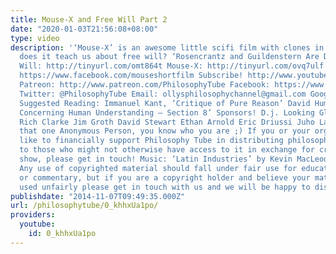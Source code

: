 ```yaml
---
title: Mouse-X and Free Will Part 2
date: "2020-01-03T21:56:08+08:00"
type: video
description: '‘Mouse-X’ is an awesome little scifi film with clones in it, but what
  does it teach us about free will? ‘Rosencrantz and Guildenstern Are Dead’ & Free
  Will: http://tinyurl.com/omt864t Mouse-X: http://tinyurl.com/ovq7ulf http://www.mouse-x.com
  https://www.facebook.com/mouseshortfilm Subscribe! http://www.youtube.com/subscription_center?add_user=thephilosophytube
  Patreon: http://www.patreon.com/PhilosophyTube Facebook: https://www.facebook.com/PhilosophyTube?ref=hl
  Twitter: @PhilosophyTube Email: ollysphilosophychannel@gmail.com Google+: google.com/+thephilosophytube
  Suggested Reading: Immanuel Kant, ‘Critique of Pure Reason’ David Hume, ‘Enquiry
  Concerning Human Understanding – Section 8’ Sponsors! D.j. Looking Glass Universe
  Rich Clarke Jim Groth David Stewart Ethan Arnold Eric Driussi Juho Laitalainen And
  that one Anonymous Person, you know who you are ;) If you or your organisation would
  like to financially support Philosophy Tube in distributing philosophical knowledge
  to those who might not otherwise have access to it in exchange for credits on the
  show, please get in touch! Music: ‘Latin Industries’ by Kevin MacLeod (incompetech.com)
  Any use of copyrighted material should fall under fair use for educational purposes
  or commentary, but if you are a copyright holder and believe your material has been
  used unfairly please get in touch with us and we will be happy to discuss it.'
publishdate: "2014-11-07T09:49:35.000Z"
url: /philosophytube/0_khhxUa1po/
providers:
  youtube:
    id: 0_khhxUa1po
---
```


